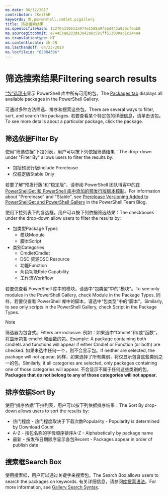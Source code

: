 ```yaml
---
ms.date: 06/12/2017
contributor: JKeithB
keywords: 库,powershell,cmdlet,psgallery
title: 筛选搜索结果
ms.openlocfilehash: 13270a310613a974e1588a9f56d443a936cfebb8
ms.sourcegitcommit: e7445ba8203da304286c591ff513900ad1c244a4
ms.translationtype: HT
ms.contentlocale: zh-CN
ms.lasthandoff: 04/23/2019
ms.locfileid: "62084396"
---
```

# <a name="filtering-search-results"></a><span data-ttu-id="3ff80-103">筛选搜索结果</span><span class="sxs-lookup"><span data-stu-id="3ff80-103">Filtering search results</span></span>

<span data-ttu-id="3ff80-104">[“包”选项卡](https://www.powershellgallery.com/packages)显示 PowerShell 库中所有可用的包。</span><span class="sxs-lookup"><span data-stu-id="3ff80-104">The [Packages tab](https://www.powershellgallery.com/packages) displays all available packages in the PowerShell Gallery.</span></span>

<span data-ttu-id="3ff80-105">可通过多种方法筛选、排序和搜索这些包。</span><span class="sxs-lookup"><span data-stu-id="3ff80-105">There are several ways to filter, sort, and search the packages.</span></span>
<span data-ttu-id="3ff80-106">若要查看某个特定包的详细信息，请单击该包。</span><span class="sxs-lookup"><span data-stu-id="3ff80-106">To see more details about a particular package, click the package.</span></span>

## <a name="filter-by"></a><span data-ttu-id="3ff80-107">筛选依据</span><span class="sxs-lookup"><span data-stu-id="3ff80-107">Filter By</span></span>

<span data-ttu-id="3ff80-108">使用“筛选依据”下拉列表，用户可以按下列依据筛选结果：</span><span class="sxs-lookup"><span data-stu-id="3ff80-108">The drop-down under "Filter By" allows users to filter the results by:</span></span>
- <span data-ttu-id="3ff80-109">包括预发行版</span><span class="sxs-lookup"><span data-stu-id="3ff80-109">Include Prerelease</span></span>
- <span data-ttu-id="3ff80-110">仅稳定版</span><span class="sxs-lookup"><span data-stu-id="3ff80-110">Stable Only</span></span>

<span data-ttu-id="3ff80-111">若要了解“预发行版”和“稳定版”，请参阅 PowerShell 团队博客中的[在 PowerShellGet 和 PowerShell 库中添加的预发行版版本控制](https://blogs.msdn.microsoft.com/powershell/2017/12/05/prerelease-versioning-added-to-powershellget-and-powershell-gallery/)。</span><span class="sxs-lookup"><span data-stu-id="3ff80-111">For information about "Prerelease" and "Stable", see [Prerelease Versioning Added to PowerShellGet and PowerShell Gallery](https://blogs.msdn.microsoft.com/powershell/2017/12/05/prerelease-versioning-added-to-powershellget-and-powershell-gallery/) in the PowerShell Team Blog.</span></span>

<span data-ttu-id="3ff80-112">使用下拉列表下的复选框，用户可以按下列依据筛选结果：</span><span class="sxs-lookup"><span data-stu-id="3ff80-112">The checkboxes under the drop-down allow users to filter the results by:</span></span>
- <span data-ttu-id="3ff80-113">包类型</span><span class="sxs-lookup"><span data-stu-id="3ff80-113">Package Types</span></span>
  - <span data-ttu-id="3ff80-114">模块</span><span class="sxs-lookup"><span data-stu-id="3ff80-114">Module</span></span>
  - <span data-ttu-id="3ff80-115">脚本</span><span class="sxs-lookup"><span data-stu-id="3ff80-115">Script</span></span>
- <span data-ttu-id="3ff80-116">类别</span><span class="sxs-lookup"><span data-stu-id="3ff80-116">Categories</span></span>
  - <span data-ttu-id="3ff80-117">Cmdlet</span><span class="sxs-lookup"><span data-stu-id="3ff80-117">Cmdlet</span></span>
  - <span data-ttu-id="3ff80-118">DSC 资源</span><span class="sxs-lookup"><span data-stu-id="3ff80-118">DSC Resource</span></span>
  - <span data-ttu-id="3ff80-119">功能</span><span class="sxs-lookup"><span data-stu-id="3ff80-119">Function</span></span>
  - <span data-ttu-id="3ff80-120">角色功能</span><span class="sxs-lookup"><span data-stu-id="3ff80-120">Role Capability</span></span>
  - <span data-ttu-id="3ff80-121">工作流</span><span class="sxs-lookup"><span data-stu-id="3ff80-121">Workflow</span></span>

<span data-ttu-id="3ff80-122">若要仅查看 PowerShell 库中的模块，请选中“包类型”中的“模块”。</span><span class="sxs-lookup"><span data-stu-id="3ff80-122">To see only modules in the PowerShell Gallery, check Module in the Package Types.</span></span>
<span data-ttu-id="3ff80-123">同样，若要仅查看 PowerShell 库中的脚本，请选中“包类型”中的“脚本”。</span><span class="sxs-lookup"><span data-stu-id="3ff80-123">Similarly, to see only scripts in the PowerShell Gallery, check Script in the Package Types.</span></span>

> [!NOTE]
> <span data-ttu-id="3ff80-124">筛选器为包含式。</span><span class="sxs-lookup"><span data-stu-id="3ff80-124">Filters are inclusive.</span></span>
> <span data-ttu-id="3ff80-125">例如：如果选中“Cmdlet”和/或“函数”，将显示包含 cmdlet 和函数的包。</span><span class="sxs-lookup"><span data-stu-id="3ff80-125">Example: A package containing both cmdlets and functions will appear if either Cmdlet or Function (or both) are checked.</span></span>
> <span data-ttu-id="3ff80-126">如果未选中任何一个，则不会显示包。</span><span class="sxs-lookup"><span data-stu-id="3ff80-126">If neither are selected, the package will not appear.</span></span>
> <span data-ttu-id="3ff80-127">同样，如果选择了所有类别，将仅显示包含这些类别之一的包。</span><span class="sxs-lookup"><span data-stu-id="3ff80-127">Similarly, if all categories are selected, only packages containing one of those categories will appear.</span></span>
> <span data-ttu-id="3ff80-128">不会显示不属于任何这些类别的包。</span><span class="sxs-lookup"><span data-stu-id="3ff80-128">**Packages that do not belong to any of those categories will not appear.**</span></span>

## <a name="sort-by"></a><span data-ttu-id="3ff80-129">排序依据</span><span class="sxs-lookup"><span data-stu-id="3ff80-129">Sort By</span></span>

<span data-ttu-id="3ff80-130">使用“排序依据”下拉列表，用户可以按下列依据排序结果：</span><span class="sxs-lookup"><span data-stu-id="3ff80-130">The Sort By drop-down allows users to sort the results by:</span></span>
- <span data-ttu-id="3ff80-131">热门程度 - 热门程度取决于下载次数</span><span class="sxs-lookup"><span data-stu-id="3ff80-131">Popularity - Popularity is determined by Download Count</span></span>
- <span data-ttu-id="3ff80-132">A-Z - 按包名称的字母顺序排序</span><span class="sxs-lookup"><span data-stu-id="3ff80-132">A-Z - Alphabetically by package name</span></span>
- <span data-ttu-id="3ff80-133">最新 - 按发布日期顺序显示各包</span><span class="sxs-lookup"><span data-stu-id="3ff80-133">Recent - Packages appear in order of publish date</span></span>

## <a name="search-box"></a><span data-ttu-id="3ff80-134">搜索框</span><span class="sxs-lookup"><span data-stu-id="3ff80-134">Search Box</span></span>

<span data-ttu-id="3ff80-135">使用搜索框，用户可以通过关键字来搜索包。</span><span class="sxs-lookup"><span data-stu-id="3ff80-135">The Search Box allows users to search the packages on keywords.</span></span>
<span data-ttu-id="3ff80-136">有关详细信息，请参阅[库搜索语法](search-syntax.md)。</span><span class="sxs-lookup"><span data-stu-id="3ff80-136">For more information, see [Gallery Search Syntax](search-syntax.md).</span></span>
